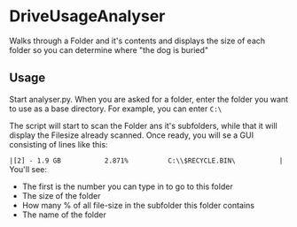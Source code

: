 # DriveUsageAnalyser
Walks through a Folder and it's contents and displays the size of each folder so you can determine where "the dog is buried"

## Usage

Start analyser.py. When you are asked for a folder, enter the folder you want to use as a base directory. For example, you can enter `C:\` 

The script will start to scan the Folder ans it's subfolders, while that it will display the Filesize already scanned. 
 Once ready, you will se a GUI consisting of lines like this:
 
 `|[2] - 1.9 GB           2.871%          C:\\$RECYCLE.BIN\           |`
 You'll see:
- The first is the number you can type in to go to this folder
- The size of the folder
- How many % of all file-size in the subfolder this folder contains
- The name of the folder
